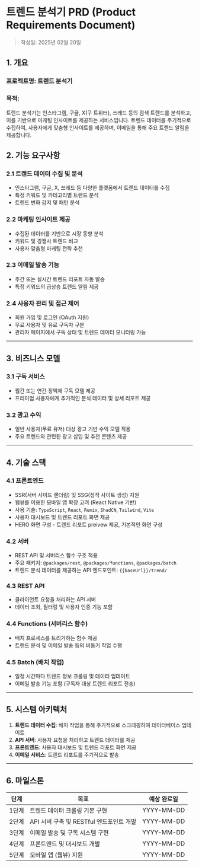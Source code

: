 # 트렌드 분석기 PRD (Product Requirements Document)

> 작성일: 2025년 02월 20일

## 1. 개요

### 프로젝트명: 트렌드 분석기

### 목적:

트렌드 분석기는 인스타그램, 구글, X(구 트위터), 쓰레드 등의 검색 트렌드를 분석하고, 이를 기반으로 마케팅 인사이트를 제공하는 서비스입니다. 트렌드 데이터를 주기적으로 수집하여, 사용자에게 맞춤형 인사이트를 제공하며, 이메일을 통해 주요 트렌드 알림을 제공합니다.

## 2. 기능 요구사항

### 2.1 트렌드 데이터 수집 및 분석

- 인스타그램, 구글, X, 쓰레드 등 다양한 플랫폼에서 트렌드 데이터를 수집
- 특정 키워드 및 카테고리별 트렌드 분석
- 트렌드 변화 감지 및 패턴 분석

### 2.2 마케팅 인사이트 제공

- 수집된 데이터를 기반으로 시장 동향 분석
- 키워드 및 경쟁사 트렌드 비교
- 사용자 맞춤형 마케팅 전략 추천

### 2.3 이메일 발송 기능

- 주간 또는 실시간 트렌드 리포트 자동 발송
- 특정 키워드의 급상승 트렌드 알림 제공

### 2.4 사용자 관리 및 접근 제어

- 회원 가입 및 로그인 (OAuth 지원)
- 무료 사용자 및 유료 구독자 구분
- 관리자 페이지에서 구독 상태 및 트렌드 데이터 모니터링 가능

---

## 3. 비즈니스 모델

### 3.1 구독 서비스

- 월간 또는 연간 정액제 구독 모델 제공
- 프리미엄 사용자에게 추가적인 분석 데이터 및 상세 리포트 제공

### 3.2 광고 수익

- 일반 사용자(무료 유저) 대상 광고 기반 수익 모델 적용
- 주요 트렌드와 관련된 광고 삽입 및 추천 콘텐츠 제공

---

## 4. 기술 스택

### 4.1 프론트엔드

- SSR(서버 사이드 렌더링) 및 SSG(정적 사이트 생성) 지원
- 웹뷰를 이용한 모바일 앱 확장 고려 (React Native 기반)
- 사용 기술: `TypeScript`, `React`, `Remix`, `ShadCN`, `Tailwind`, `Vite`
- 사용자 대시보드 및 트렌드 리포트 화면 제공
- HERO 화면 구성 - 트렌드 리포트 preivew 제공, 기본적인 화면 구성

### 4.2 서버

- REST API 및 서버리스 함수 구조 적용
- 주요 패키지: `@packages/rest`, `@packages/functions`, `@packages/batch`
- 트렌드 분석 데이터를 제공하는 API 엔드포인트: `{{baseUrl}}/trend/`

### 4.3 REST API

- 클라이언트 요청을 처리하는 API 서버
- 데이터 조회, 필터링 및 사용자 인증 기능 포함

### 4.4 Functions (서버리스 함수)

- 배치 프로세스를 트리거하는 함수 제공
- 트렌드 분석 및 이메일 발송 등의 비동기 작업 수행

### 4.5 Batch (배치 작업)

- 일정 시간마다 트렌드 정보 크롤링 및 데이터 업데이트
- 이메일 발송 기능 포함 (구독자 대상 트렌드 리포트 전송)

---

## 5. 시스템 아키텍처

1. **트렌드 데이터 수집**: 배치 작업을 통해 주기적으로 스크래핑하여 데이터베이스 업데이트
2. **API 서버**: 사용자 요청을 처리하고 트렌드 데이터를 제공
3. **프론트엔드**: 사용자 대시보드 및 트렌드 리포트 화면 제공
4. **이메일 서비스**: 트렌드 리포트를 주기적으로 발송

---

## 6. 마일스톤

| 단계  | 목표                                     | 예상 완료일 |
| ----- | ---------------------------------------- | ----------- |
| 1단계 | 트렌드 데이터 크롤링 기본 구현           | YYYY-MM-DD  |
| 2단계 | API 서버 구축 및 RESTful 엔드포인트 개발 | YYYY-MM-DD  |
| 3단계 | 이메일 발송 및 구독 시스템 구현          | YYYY-MM-DD  |
| 4단계 | 프론트엔드 및 대시보드 개발              | YYYY-MM-DD  |
| 5단계 | 모바일 앱 (웹뷰) 지원                    | YYYY-MM-DD  |

